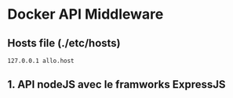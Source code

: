 # Docker API Middleware

## Hosts file (./etc/hosts)
```
127.0.0.1 allo.host
```

## 1. API nodeJS avec le framworks ExpressJS